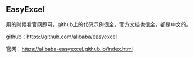 ## EasyExcel

用的时候看官网即可，github上的代码示例很全，官方文档也很全，都是中文的。

github：https://github.com/alibaba/easyexcel

官网：https://alibaba-easyexcel.github.io/index.html







